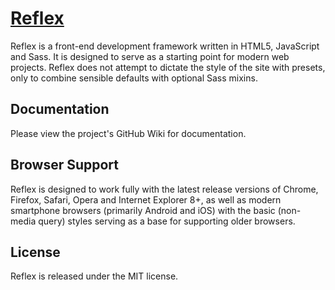 # [Reflex](http://reflex.doublethink.is)

Reflex is a front-end development framework written in HTML5, JavaScript and Sass. It is designed to serve as a starting point for modern web projects. Reflex does not attempt to dictate the style of the site with presets, only to combine sensible defaults with optional Sass mixins.

## Documentation
Please view the project's GitHub Wiki for documentation.

## Browser Support
Reflex is designed to work fully with the latest release versions of Chrome, Firefox, Safari, Opera and Internet Explorer 8+, as well as modern smartphone browsers (primarily Android and iOS) with the basic (non-media query) styles serving as a base for supporting older browsers.

## License
Reflex is released under the MIT license.